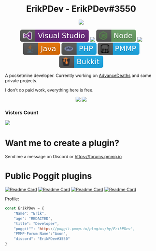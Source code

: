 <h1 align="center"> ErikPDev - ErikPDev#3550 </h1>
<p align="center">
  <img src="https://github-profile-trophy.vercel.app/?username=ErikPDev&margin-w=28&margin-h=15" />
</p>
<p align="center">
  <img src="https://github.com/aleen42/badges/raw/master/src/visual_studio.svg">
  <img src="https://badges.aleen42.com/src/javascript.svg" />
  <img src="https://github.com/aleen42/badges/raw/master/src/node.svg">
  <img src="https://badges.aleen42.com/src/python.svg">
  <img src="https://github.com/aleen42/badges/raw/master/src/java.svg">
  <img src="https://raw.githubusercontent.com/ErikPDev/ErikPDev/main/PHP-Badge.svg">
  <img src="https://raw.githubusercontent.com/ErikPDev/ErikPDev/main/PMMP-Badge.svg">
  <img src="https://raw.githubusercontent.com/ErikPDev/ErikPDev/main/Bukkit-Badge.svg">
</p>


A pocketmine developer. Currently working on [AdvanceDeaths](https://poggit.pmmp.io/p/AdvanceDeaths) and some private projects.

I don't do paid work, everything here is free.
<p align="center">
<img src="https://github-readme-stats.vercel.app/api?username=ErikPDev&count_private=false">
 <img src="https://github-readme-stats.vercel.app/api/top-langs/?username=ErikPDev">
</p>
<div>
  <h3>Vistors Count</h3>
  <img src="https://profile-counter.glitch.me/{erikpdev}/count.svg">
</div>

# Want me to create a plugin?
Send me a message on Discord or https://forums.pmmp.io

# Public Poggit plugins
[![Readme Card](https://github-readme-stats.vercel.app/api/pin/?username=ErikPDev&repo=AdvanceDeaths)](https://poggit.pmmp.io/p/AdvanceDeaths)
[![Readme Card](https://github-readme-stats.vercel.app/api/pin/?username=ErikPDev&repo=Sudo)](https://poggit.pmmp.io/Sudo)
[![Readme Card](https://github-readme-stats.vercel.app/api/pin/?username=ErikPDev&repo=VoteParty)](https://poggit.pmmp.io/p/VoteParty)
[![Readme Card](https://github-readme-stats.vercel.app/api/pin/?username=ErikPDev&repo=CovidUI)](https://poggit.pmmp.io/p/CovidUI)

Profile: 
```javascript
const ErikPDev = {
    "Name": "Erik",
    "age": "REDACTED",
    "title": "Developer",
    "poggit"": "https://poggit.pmmp.io/plugins/by/ErikPDev",
    "PMMP-Forum Name":"Axon",
    "discord": "ErikPDev#3550"
}
```
